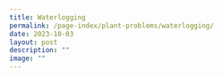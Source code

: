 ```yaml
---
title: Waterlogging
permalink: /page-index/plant-problems/waterlogging/
date: 2023-10-03
layout: post
description: ""
image: ""
---
```

